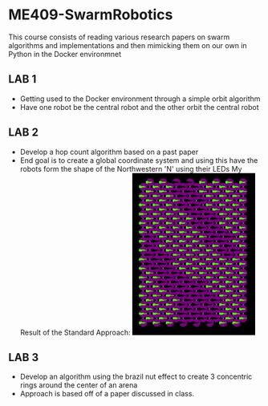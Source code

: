 # ME409-SwarmRobotics
This course consists of reading various research papers on swarm algorithms and implementations and then mimicking them on our own in Python in the Docker environmnet

## LAB 1
* Getting used to the Docker environment through a simple orbit algorithm
* Have one robot be the central robot and the other orbit the central robot

## LAB 2
* Develop a hop count algorithm based on a past paper
* End goal is to create a global coordinate system and using this have the robots form the shape of the Northwestern 'N' using their LEDs
My Result of the Standard Approach:
![Smoothed N](https://github.com/S-odland/ME409-SwarmRobotics/blob/main/Lab2/N_standard.jpg)

## LAB 3
* Develop an algorithm using the brazil nut effect to create 3 concentric rings around the center of an arena
* Approach is based off of a paper discussed in class.

